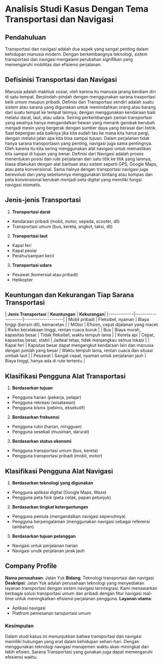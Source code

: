 # **Analisis Studi Kasus Dengan Tema Transportasi dan Navigasi**

## **Pendahuluan**
Transportasi dan navigasi adalah dua aspek yang sangat penting dalam kehidupan manusia modern. Dengan berkembangnya teknologi, sistem transportasi dan navigasi mengalami perubahan signifikan yang memengaruhi mobilitas dan efisiensi perjalanan.

## **Defisinisi Transportasi dan Navigasi**
Manusia adalah makhluk sosial, oleh karena itu manusia jarang berdiam diri di satu tempat. Berpindah-pindah dengan menggunakan sarana trasportasi beik umum maupun pribadi. Definisi dari Transportasi sendiri adalah suatu sistem atau sarana yang digunakan untuk memindahkan orang atau barang dari suatu tempat ke tempat lainnya, dengan menggunakan kendaraan baik melalui darat, laut, atau udara. Seiring perkembangan zaman transportasi yang awalnya hanya mengandalkan hewan yang menarik gerobak berubah menjadi mesin yang bergerak dengan sumber daya yang berasal dari listrik.
Saat bepergian ada baiknya jika kita sudah tau ke mana kita harus pergi, dengan melalui jalan apa kita bisa sampai tujuan. Dalam perjalanan tidak hanya sarana transportasin yang penting, navigasi juga sama pentingnya. Oleh karena itu kita sering menggunakan alat navigasi untuk memastikan kita sampai di tujuan yang benar. Definisi dari Navigasi adalah proses menentukan posisi dan rute perjalanan dari satu titik ke titik yang lainnya, biasa dilakukan dengan alat bantuan atau sistem seperti GPS, Google Maps, atau peta konvensional. Sama halnya dengan transportasi navigasi juga berevolusi dari yang sebelumnya menggunakan bintang atau kompas dan peta konvensional berubah menjadi peta digital yang memiliki fungsi navigasi otomatis.

## **Jenis-jenis Transportasi**
1. **Transportasi darat**
- Kendaraan pribadi (mobil, motor, sepeda, scooter, dll)
- Transportasi umum (bus, kereta, angkot, taksi, dll)
2. **Transportasi laut**
- Kapal feri
- Kapal pesiar
- Perahu/sampan kecil
3. **Transportasi udara**
- Pesawat (komersial atau pribadi)
- Helikopter

## **Keuntungan dan Kekurangan Tiap Sarana Transportasi**
| **Jenis Transportasi** | **Keuntungan** | **Kekurangan**| |-------------|--------------------|--------------------| | Mobil pribadi | Fleksibel, nyaman | Biaya tinggi (bensin dll), kemacetan | | MOtor | Efisien, cepat dijalanan yang macet | Risiko kecelakaan tinggi, rentan cuaca buruk | | Bus | Biaya murah, kapasitas besar | Tidak fleksibel, waktu tempuh lama | | Kereta api | Cepat, kapasitas besar, stabil | Jadwal tetap, tidak menjangkau semua lokasi | | Kapal feri | Kapsitas besar dapat mengangkut kendaraan lain dan manusia dengan jumlah yang besar | Waktu tempuh lama, rentan cuaca dan situasi ombak laut | | Pesawat | Sangat cepat, nyaman untuk perjalanan jauh | Biaya tinggi, hanya ada di rute tertentu |

## **Klasifikasi Pengguna Alat Transportasi**
1. **Berdasarkan tujuan**
- Pengguna harian (pekerja, pelajar)
- Pengguna rekreasi (wisatawan)
- Pengguna bisnis (pebinis, eksekutif)
2. **Berdasarkan frekuensi**
- Pengguna rutin (harian, mingguan)
- Pengguna sesekali (musiman, darurat)
3. **Berdasarkan status ekonomi**
- Pengguna transportasi umum (bus, kereta)
- Pengguna transportasi pribadi (mobil, motor)

## **Klasifikasi Pengguna Alat Navigasi**
1. **Berdasarkan teknologi yang digunakan**
- Pengguna aplikasi digital (Google Maps, Waze)
- Pengguna peta fisik (peta cetak, papan petunjuk)
2. **Berdasarkan tingkat ketergantungan**
- Pengguna pemula (mengandalkan navigasi sepenuhnya)
- Pengguna berpengalaman (menggunakan navigasi sebagai referensi tambahan)
3. **Berdasarkan tujuan pelanggan**
- Navigasi untuk perjalanan harian
- Navigasi unutk perjalanan jarak jauh

## **Company Profile**
**Nama perusahaan**: Jalan Yuk
**Bidang**: Teknologi transportasi dan navigasi
**Deskripsi**: Jalan Yuk adalah perusahaan teknologi yang menyediakan layanan transportasi dengan sistem navigasi terintegrasi. Kami menawarkan berbagai solusi transportasi umum dan pribadi dengan fitur navigasi real-time untuk meningkatkan efisiensi perjalanan pengguna.
**Layanan utama**:
- Aplikasi navigasi
- Platfrom pemesanan tansportasi umum

### **Kesimpulan**
Dalam studi kasus ini menunjukkan bahwa transportasi dan navigasi memiliki hubungan yang erat dalam kehidupan sehari-hari. Dengan menggunakan teknologi navigasi manajemen waktu akan miningkat dan lebih efisien. Sarana Transportasi yang gunakan juga dapat memengaruhi efesiensi waktu.